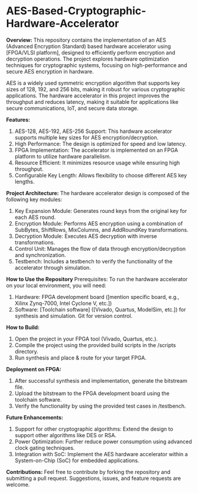 # AES-Based-Cryptographic-Hardware-Accelerator
**Overview:**
This repository contains the implementation of an AES (Advanced Encryption Standard) based hardware accelerator using [FPGA/VLSI platform], designed to efficiently perform encryption and decryption operations. The project explores hardware optimization techniques for cryptographic systems, focusing on high-performance and secure AES encryption in hardware.

AES is a widely used symmetric encryption algorithm that supports key sizes of 128, 192, and 256 bits, making it robust for various cryptographic applications. The hardware accelerator in this project improves the throughput and reduces latency, making it suitable for applications like secure communications, IoT, and secure data storage.

**Features:**
1. AES-128, AES-192, AES-256 Support: This hardware accelerator supports multiple key sizes for AES encryption/decryption.
2. High Performance: The design is optimized for speed and low latency.
3. FPGA Implementation: The accelerator is implemented on an FPGA platform to utilize hardware parallelism.
4. Resource Efficient: It minimizes resource usage while ensuring high throughput.
5. Configurable Key Length: Allows flexibility to choose different AES key lengths.

**Project Architecture:**
The hardware accelerator design is composed of the following key modules:
1. Key Expansion Module: Generates round keys from the original key for each AES round.
2. Encryption Module: Performs AES encryption using a combination of SubBytes, ShiftRows, MixColumns, and AddRoundKey transformations.
3. Decryption Module: Executes AES decryption with inverse transformations.
4. Control Unit: Manages the flow of data through encryption/decryption and synchronization.
5. Testbench: Includes a testbench to verify the functionality of the accelerator through simulation.

**How to Use the Repository**
Prerequisites:
To run the hardware accelerator on your local environment, you will need:
1. Hardware: FPGA development board ([mention specific board, e.g., Xilinx Zynq-7000, Intel Cyclone V, etc.])
2. Software:
[Toolchain software] ([Vivado, Quartus, ModelSim, etc.]) for synthesis and simulation.
Git for version control.

**How to Build:**
1. Open the project in your FPGA tool (Vivado, Quartus, etc.).
2. Compile the project using the provided build scripts in the /scripts directory.
3. Run synthesis and place & route for your target FPGA.

**Deployment on FPGA:**
1. After successful synthesis and implementation, generate the bitstream file.
2. Upload the bitstream to the FPGA development board using the toolchain software.
3. Verify the functionality by using the provided test cases in /testbench.

**Future Enhancements:**
1. Support for other cryptographic algorithms: Extend the design to support other algorithms like DES or RSA.
2. Power Optimization: Further reduce power consumption using advanced clock gating techniques.
3. Integration with SoC: Implement the AES hardware accelerator within a System-on-Chip (SoC) for embedded applications.

**Contributions:**
Feel free to contribute by forking the repository and submitting a pull request. Suggestions, issues, and feature requests are welcome.
